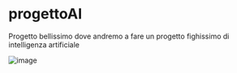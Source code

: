 # progettoAI
Progetto bellissimo dove andremo a fare un progetto fighissimo di intelligenza artificiale


![image](https://user-images.githubusercontent.com/58305440/161789711-2f4fdb9b-e956-4942-ad98-7870f85506c3.png)
